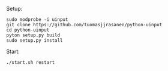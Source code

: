 Setup:
```
sudo modprobe -i uinput
git clone https://github.com/tuomasjjrasanen/python-uinput
cd python-uinput
pyton setup.py build
sudo setup.py install
```

Start:
```
./start.sh restart
```
